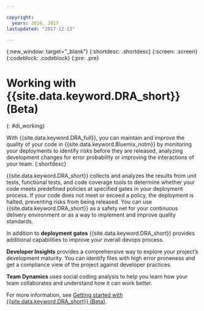 ```yaml
---

copyright:
  years: 2016, 2017
lastupdated: "2017-12-13"

---
```


{:new_window: target="_blank"}
{:shortdesc: .shortdesc}
{:screen: .screen}
{:codeblock: .codeblock}
{:pre: .pre}

# Working with {{site.data.keyword.DRA_short}} (Beta)
{: #di_working}

With {{site.data.keyword.DRA_full}}, you can maintain and improve the quality of your code in {{site.data.keyword.Bluemix_notm}} by monitoring your deployments to identify risks before they are released, analyzing development changes for error probability or improving the interactions of your team.
{:shortdesc}

{{site.data.keyword.DRA_short}} collects and analyzes the results from unit tests, functional tests, and code coverage tools to determine whether your code meets predefined policies at specified gates in your deployment process. If your code does not meet or exceed a policy, the deployment is halted, preventing risks from being released. You can use {{site.data.keyword.DRA_short}} as a safety net for your continuous delivery environment or as a way to implement and improve quality standards. 

In addition to **deployment gates** {{site.data.keyword.DRA_short}} provides additional capabilities to improve your overall devops process.  

**Developer Insights** provides a comprehensive way to explore your project’s development maturity. You can identify files with high error proneness and get a compliance view of the project against developer practices.
	
**Team Dynamics** uses social coding analysis to help you learn how your team collaborates and understand how it can work better.

For more information, see [Getting started with {{site.data.keyword.DRA_short}} (Beta)](/docs/services/DevOpsInsights/index.html).
